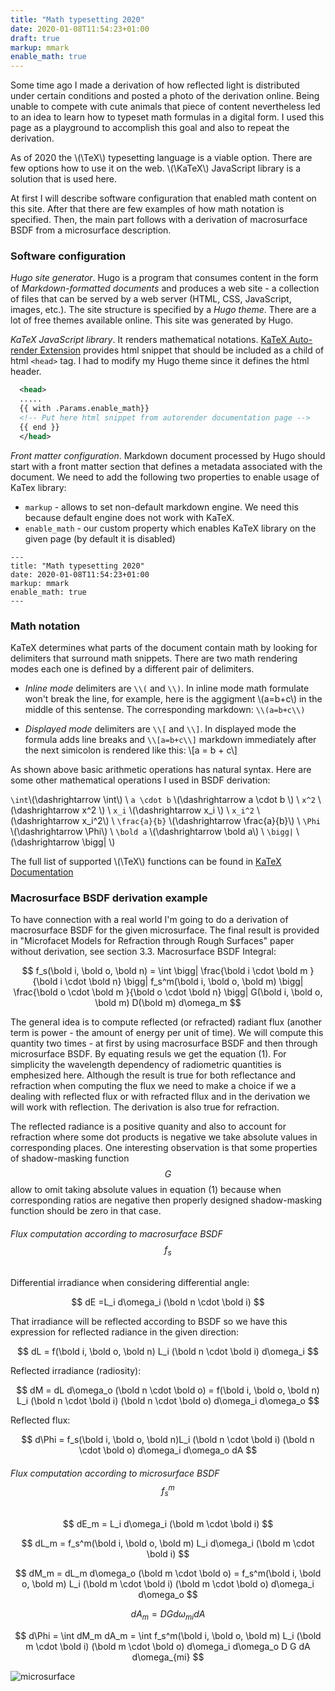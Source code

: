```yaml
---
title: "Math typesetting 2020"
date: 2020-01-08T11:54:23+01:00
draft: true
markup: mmark
enable_math: true
---
```


Some time ago I made a derivation of how reflected light is distributed under certain conditions and posted a photo of the derivation online. Being unable to compete with cute animals that piece of content nevertheless led to an idea to learn how to typeset math formulas in a digital form. I used this page as a playground to accomplish this goal and also to repeat the derivation.

As of 2020 the \\(\TeX\\) typesetting language is a viable option. There are few options how to use it on the web. \\(\KaTeX\\) JavaScript library is a solution that is used here.

At first I will describe software configuration that enabled math content on this site. After that there are few examples of how math notation is specified. Then, the main part follows with a derivation of macrosurface BSDF from a microsurface description.

### Software configuration

*Hugo site generator*. Hugo is a program that consumes content in the form of *Markdown-formatted documents* and produces a web site - a collection of files that can be served by a web server (HTML, CSS, JavaScript, images, etc.). The site structure is specified by a *Hugo theme*. There are a lot of free themes available online. This site was generated by Hugo.

*KaTeX JavaScript library*. It renders mathematical notations. [KaTeX  Auto-render Extension](https://katex.org/docs/autorender.html) provides html snippet that should be included as a child of html `<head>` tag. I had to modify my Hugo theme since it defines the html header.
```xml
  <head>
  .....
  {{ with .Params.enable_math}}
  <!-- Put here html snippet from autorender documentation page -->
  {{ end }}
  </head>
```

*Front matter configuration*. Markdown document processed by Hugo should start with a front matter section that defines a metadata associated with the document. We need to add the following two properties to enable usage of KaTex library: 
* `markup` - allows to set non-default markdown engine. We need this because default engine does not work with KaTeX.
* `enable_math` - our custom property which enables KaTeX library on the given page (by default it is disabled)

```
---
title: "Math typesetting 2020"
date: 2020-01-08T11:54:23+01:00
markup: mmark
enable_math: true
---
```

### Math notation
KaTeX determines what parts of the document contain math by looking for delimiters that surround math snippets. There are two math rendering modes each one is defined by a different pair of delimiters.
* *Inline mode* delimiters are `\\(` and `\\)`. In inline mode math formulate won't break the line, for example, here is the aggigment \\(a=b+c\\) in the middle of this sentense. The corresponding markdown: `\\(a=b+c\\)`

* *Displayed mode* delimiters are `\\[` and `\\]`. In displayed mode the formula adds line breaks and `\\[a=b+c\\]` markdown immediately after the next simicolon is rendered like this: \\[a = b + c\\]

As shown above basic arithmetic operations has natural syntax. Here are some other mathematical operations I used in BSDF derivation:

`\int`\\(\dashrightarrow \int\\) \\
`a \cdot b`  \\(\dashrightarrow a \cdot b \\) \\
`x^2` \\(\dashrightarrow x^2 \\) \\
`x_i` \\(\dashrightarrow x_i \\) \\
`x_i^2` \\(\dashrightarrow x_i^2\\) \\
`\frac{a}{b}` \\(\dashrightarrow \frac{a}{b}\\) \\
`\Phi` \\(\dashrightarrow \Phi\\) \\
`\bold a` \\(\dashrightarrow \bold a\\) \\
`\bigg|` \\(\dashrightarrow \bigg| \\)

The full list of supported \\(\TeX\\) functions can be found in [KaTeX Documentation](https://katex.org/docs/supported.html)

### Macrosurface BSDF derivation example
To have connection with a real world I'm going to do a derivation of macrosurface BSDF for the given microsurface. The final result is provided in "Microfacet Models for Refraction through Rough Surfaces" paper without derivation, see section 3.3. Macrosurface BSDF Integral:

$$ f_s(\bold i, \bold o, \bold n) = 
   \int \bigg| \frac{\bold i \cdot \bold m }{\bold i \cdot \bold n} \bigg|
   f_s^m(\bold i, \bold o, \bold m)
   \bigg| \frac{\bold o \cdot \bold m }{\bold o \cdot \bold n} \bigg|
   G(\bold i, \bold o, \bold m) D(\bold m) d\omega_m $$

The general idea is to compute reflected (or refracted) radiant flux (another term is power - the amount of energy per unit of time). We will compute this quantity two times - at first by using macrosurface BSDF and then through microsurface BSDF. By equating resuls we get the equation (1). For simplicity the wavelength dependency of radiometric quantities is emphesized here. Although the result is true for both reflectance and refraction when computing the flux we need to make a choice if we a dealing with reflected flux or with refracted fllux and in the derivation we will work with reflection. The derivation is also true for refraction.

The reflected radiance is a positive quanity and also to account for refraction where some dot products is negative we take absolute values in corresponding places. One interesting observation is that some properties of shadow-masking function $$G$$ allow to omit taking absolute values in equation (1) because when corresponding ratios are negative then properly designed shadow-masking function should be zero in that case.

###### Flux computation according to macrosurface BSDF $$f_s$$

Differential irradiance when considering differential angle:

$$
dE =L_i d\omega_i (\bold n \cdot \bold i)
$$

That irradiance will be reflected according to BSDF so we have this expression for reflected radiance in the given direction:

$$
dL = f(\bold i, \bold o, \bold n) L_i (\bold n \cdot \bold i) d\omega_i
$$

Reflected irradiance (radiosity):

$$
dM = dL d\omega_o (\bold n \cdot \bold o) =
   f(\bold i, \bold o, \bold n)
   L_i (\bold n \cdot \bold i) (\bold n \cdot \bold o) d\omega_i d\omega_o
$$

Reflected flux:

$$
d\Phi = f_s(\bold i, \bold o, \bold n)L_i
   (\bold n \cdot \bold i)
   (\bold n \cdot \bold o)
   d\omega_i d\omega_o dA
$$

###### Flux computation according to microsurface BSDF $$f_s^m$$

$$
dE_m = L_i d\omega_i (\bold m \cdot \bold i)
$$

$$
dL_m = f_s^m(\bold i, \bold o, \bold m) L_i
   d\omega_i (\bold m \cdot \bold i)
$$

$$
   dM_m = dL_m d\omega_o (\bold m \cdot \bold o)
   = f_s^m(\bold i, \bold o, \bold m) L_i
   (\bold m \cdot \bold i)
   (\bold m \cdot \bold o)
   d\omega_i d\omega_o
$$

$$
   dA_m = D G d\omega_{mi} dA
$$

$$
d\Phi = \int dM_m dA_m = \int f_s^m(\bold i, \bold o, \bold m) L_i
   (\bold m \cdot \bold i)
   (\bold m \cdot \bold o)
   d\omega_i d\omega_o
   D G dA d\omega_{mi}
$$

![microsurface](/math-test/microsurface.png)

